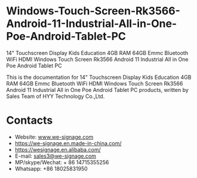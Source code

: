 # Windows-Touch-Screen-Rk3566-Android-11-Industrial-All-in-One-Poe-Android-Tablet-PC
14" Touchscreen Display Kids Education 4GB RAM 64GB Emmc Bluetooth WiFi HDMI Windows Touch Screen Rk3566 Android 11 Industrial All in One Poe Android Tablet PC

This is the documentation for 14" Touchscreen Display Kids Education 4GB RAM 64GB Emmc Bluetooth WiFi HDMI Windows Touch Screen Rk3566 Android 11 Industrial All in One Poe Android Tablet PC products, written by Sales Team of HYY Technology Co.,Ltd.

# Contacts
- Website: www.we-signage.com
- https://we-signage.en.made-in-china.com/
- https://wesignage.en.alibaba.com/
- E-mail: sales3@we-signage.com
- MP/skype/Wechat: + 86 14715355256
- Whatsapp: +86 18025831950
